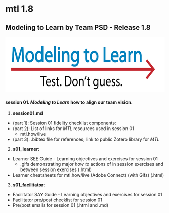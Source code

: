 # mtl 1.8
## Modeling to Learn by Team PSD - Release 1.8

[<img src = "https://github.com/lzim/teampsd/blob/teampsd_style/mtl_logo/mtl_testdontguess_sm.png"
     height = "175" width = "650">](https://github.com/lzim/mtl/tree/master/blue/session01)

#### session 01. *Modeling to Learn* how to align our **team vision**. 

1.  **session01.md** 
  + (part 1): Session 01 fidelity checklist components:
  + (part 2): List of links for *MTL* resources used in session 01
      + mtl.how/live
  + (part 3): .bibtex file for references; link to public Zotero library for *MTL* 
2.  **s01_learner:** 
  + Learner SEE Guide - Learning objectives and exercises for session 01 
      + .gifs demonstrating major *how to* actions of in session exercises and between session exercises (.html)
  + Learner cheatsheets for mtl.how/live (Adobe Connect) (with Gifs) (.html)
3.  **s01_facilitator:** 
  + Facilitator SAY Guide - Learning objectives and exercises for session 01
  + Facilitator pre/post checklist for session 01
  + Pre/post emails for session 01 (.html and .md)
